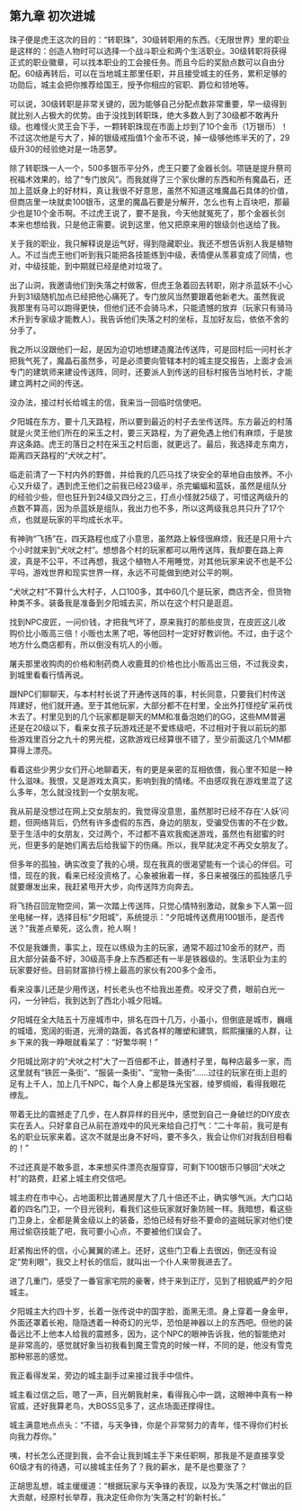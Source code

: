 ## 第九章 初次进城


珠子便是虎王这次的目的：“转职珠”，30级转职用的东西。《无限世界》里的职业是这样的：创造人物时可以选择一个战斗职业和两个生活职业。30级转职将获得正式的职业徽章，可以找本职业的工会接任务。而且今后的奖励点数可以自由分配。60级再转后，可以在当地城主那里任职，并且接受城主的任务，累积足够的功勋后，城主会把你推荐给国王，授予你相应的官职、爵位和领地等。

可以说，30级转职是非常关键的，因为能够自己分配点数非常重要，早一级得到就比别人占极大的优势。由于没找到转职珠，绝大多数人到了30级都不敢再升级。也难怪火灵王会下手，一颗转职珠现在市面上炒到了10个金币（1万银币）！不过这次他是亏大了，掉的银级戒指值1个金币不说，掉一级够他练半天的了，29级升30的经验绝对是一场恶梦。

除了转职珠一人一个，500多银币平分外，虎王只要了金器长剑。项链是提升祭司祝福术效果的，给了“专门放风”。而我就得了三个家伙爆的东西和所有魔晶石，还加上蓝妖身上的好材料，真让我很不好意思，虽然不知道这堆魔晶石具体的价值，但商店里一块就卖100银币，这里的魔晶石要是分解开，怎么也有上百块吧，那最少也是10个金币啊。不过虎王说了，要不是我，今天他就冤死了，那个金器长剑本来也想给我，只是他正需要。说到这里，他又把原来用的银级剑也送给了我。

关于我的职业，我只解释说是运气好，得到隐藏职业。我还不想告诉别人我是植物人。不过当虎王他们听到我只能把各技能练到中级，表情便从羡慕变成了同情，也对，中级技能，到中期就已经是绝对垃圾了。

出了山洞，我邀请他们到失落之村做客，但虎王急着回去转职，刚才杀蓝妖不小心升到31级随机加点已经把他心痛死了。专门放风当然要跟着他新老大。虽然我说我那里有马可以跑得更快，但他们还不会骑马术，只能遗憾的放弃（玩家只有骑马术升到专家级才能教人）。我告诉他们失落之村的坐标，互加好友后，依依不舍的分手了。

我之所以没跟他们一起，是因为迫切地想建造魔法传送阵，可是回村后一问村长才把我气死了，魔晶石虽然多，可是必须要向管辖本村的城主提交报告，上面才会派专门的建筑师来建设传送阵，同时，还要派人到传送的目标村报告当地村长，才能建立两村之间的传送。

没办法，接过村长给城主的信，我来当一回临时信使吧。

夕阳城在东方，要十几天路程，所以要到最近的村子去坐传送阵。东方最近的村落就是火灵王他们所在的采玉之村，要三天路程，为了避免遇上他们有麻烦，于是放弃这条路。虎王的落日之村在采玉之村后面，就更远了。最后，我选择走东南方，距离四天路程的“犬吠之村”。

临走前清了一下村内外的野兽，并给我的几匹马找了块安全的草地自由放养。不小心又升级了，遇到虎王他们之前我已经23级半，杀完蝙蝠和蓝妖，虽然是组队分的经验少些，但也狂升到24级又四分之三，打点小怪就25级了，可惜这两级升的点数不算高，因为杀蓝妖是组队，我出力也不多，所以这两级我总共只升了17个点，也就是玩家的平均成长水平。

有神驹“飞扬”在，四天路程也成了小意思，虽然路上躲怪很麻烦，我还是只用十六个小时就来到“犬吠之村”。想想各个村的玩家都可以用传送阵，我却要在路上奔波，真是不公平，不过再想，我这个植物人不用睡觉，对其他玩家来说不也是不公平吗，游戏世界和现实世界一样，永远不可能做到绝对公平的啊。

“犬吠之村”不算什么大村子，人口100多，其中60几个是玩家，商店齐全，但货物种类不多。装备我是准备到夕阳城去买，所以在这个村只是逛逛。

找到NPC皮匠，一问价钱，才把我气坏了，原来我打的那些皮货，在皮匠这儿收购价比小贩高三倍！小贩也太黑了吧，等他回村一定好好教训他。不过，由于这个地方什么商店都有，所以倒没有坑人的小贩。

屠夫那里收购肉的价格和制药商人收鹿茸的价格也比小贩高出三倍，不过我没卖，到城里看看行情再说。

跟NPC们聊聊天，与本村村长说了开通传送阵的事，村长同意，只要我们村传送阵建好，他们就开通。至于其他玩家，大部分都不在村里，全出外打怪挖矿采药伐木去了。村里见到的几个玩家都是聊天的MM和准备泡她们的GG，这些MM普遍还是在20级以下，看来女孩子玩游戏还是不爱练级吧，不过相对于我以前玩的那些游戏里百分之九十的男光棍，这款游戏已经算很不错了，至少前面这几个MM都算得上漂亮。

看着这些少男少女们开心地聊着天，有的更是亲密的互相依偎，我心里不知是一种什么滋味。我恨，又是游戏太真实，影响到我的情绪。不由感叹我在游戏里混了这么多年，怎么就没找到一个女朋友呢。

我从前是没想过在网上交女朋友的，我觉得没意思，虽然那时已经不存在‘人妖’问题，但网络背后，仍然有许多虚假的东西，身边的朋友，受骗受伤害的不在少数。至于生活中的女朋友，交过两个，不过都不喜欢我痴迷游戏，虽然也有甜蜜的时光，但更多的是她们离去后给我留下的伤痛。所以，我早就决定不再交女朋友了。

但多年的孤独，确实改变了我的心境，现在我真的很渴望能有一个谈心的伴侣。可惜，现在的我，看来已经没资格了。心象被揪着一样，多日来被强压的孤独感几乎就要爆发出来，我赶紧甩开大步，向传送阵方向奔去。

将飞扬召回宠物空间，第一次踏上传送阵，只觉心情特别激动，就象乡下人第一回坐电梯一样，选择目标“夕阳城”，系统提示：“夕阳城传送费用100银币，是否传送？”我差点晕死，这么贵，抢人啊！

不仅是我嫌贵，事实上，现在以练级为主的玩家，通常不超过10金币的财产，而且大部分装备不好，30级高手身上东西都还有一半是铁器级的。生活职业为主的玩家要好些。目前财富排行榜上最高的家伙有200多个金币。

看来没事儿还是少用传送，村长老头也不给我出差费。咬牙交了费，眼前白光一闪，一分钟后，我到达到了西北小城夕阳城。

夕阳城在全大陆五十万座城市中，排名在四十几万，小虽小，但倒底是城市，巍峨的城墙，宽阔的街道，光滑的路面，各式各样的雕塑和建筑，熙熙攘攘的人群，让乡下来的我一睁眼就看呆了：“好繁华啊！”

夕阳城比刚才的“犬吠之村”大了一百倍都不止，普通村子里，每种店最多一家，而这里就有“铁匠一条街”、“服装一条街”、“宠物一条街”……过往的玩家在街上逛的足有上千人，加上几千NPC，每个人身上都是珠光宝器，绫罗绸缎，看得我眼花缭乱。

带着无比的震撼走了几步，在人群异样的目光中，感觉到自己一身破烂的DIY皮衣实在丢人。只好拿自己从前在游戏中的风光来给自己打气：“二十年前，我可是有名的职业玩家来着。这次不就是出身不好吗，要不多久，我会让你们对我刮目相看的！”

不过还真是不敢多逛，本来想买件漂亮衣服穿穿，可剩下100银币只够回“犬吠之村”的路费，赶紧上城主府交信吧。

城主府在市中心，占地面积比普通房屋大了几十倍还不止，确实够气派。大门口站着的四名门卫，一个目光锐利，看我们这些玩家就好象防贼一样。我暗想，看这些门卫身上，全都是黄金级以上的装备，恐怕已经有好些不要命的盗贼玩家对他们使用过偷窃技能了吧，我可要小心点，不要被他们误会了。

赶紧掏出怀的信，小心翼翼的递上。还好，这些门卫看上去很凶，倒还没有设定“势利眼”，我交上村长的信后，就叫出一个仆人来带我进去了。

进了几重门，感受了一番官家宅院的豪奢，终于来到正厅，见到了相貌威严的夕阳城主。

夕阳城主大约四十岁，长着一张传说中的国字脸，面黑无须。身上穿着一身金甲，外面还罩着长袍，隐隐透着一种奇幻的光华，恐怕是神器以上的东西吧。但他的装备远比不上他本人给我的震撼多，因为，这个NPC的眼神告诉我，他的智能绝对是非常高的，感觉就好象当初我看到魔王雪克的时候一样，不同的是，他没有雪克那种邪恶的感觉。

我正看得发呆，旁边的城主副手过来接过我手中信件。

城主看过信之后，嗯了一声，目光朝我射来，看得我心中一跳，这眼神中真有一种官威，还好我算老鸟，大BOSS见多了，这点场面还撑得住。

城主满意地点点头：“不错，与天争锋，你是个非常努力的青年，怪不得你们村长向我力荐你。”

咦，村长怎么还提到我，会不会让我到城主手下来任职啊，那我是不是直接享受60级才有的待遇，可以接城主任务了？我的薪水，是不是也要涨了？

正胡思乱想，城主缓缓道：“根据玩家与天争锋的表现，以及为‘失落之村’做出的巨大贡献，经原村长举荐，我决定任命你为‘失落之村’的新村长。”





